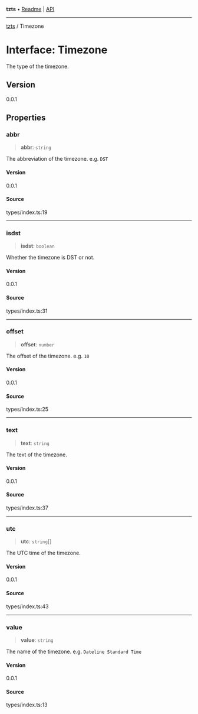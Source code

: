 **tzts** • [Readme](../README.md) \| [API](../globals.md)

***

[tzts](../README.md) / Timezone

# Interface: Timezone

The type of the timezone.

## Version

0.0.1

## Properties

### abbr

> **abbr**: `string`

The abbreviation of the timezone. e.g. `DST`

#### Version

0.0.1

#### Source

types/index.ts:19

***

### isdst

> **isdst**: `boolean`

Whether the timezone is DST or not.

#### Version

0.0.1

#### Source

types/index.ts:31

***

### offset

> **offset**: `number`

The offset of the timezone. e.g. `10`

#### Version

0.0.1

#### Source

types/index.ts:25

***

### text

> **text**: `string`

The text of the timezone.

#### Version

0.0.1

#### Source

types/index.ts:37

***

### utc

> **utc**: `string`[]

The UTC time of the timezone.

#### Version

0.0.1

#### Source

types/index.ts:43

***

### value

> **value**: `string`

The name of the timezone. e.g. `Dateline Standard Time`

#### Version

0.0.1

#### Source

types/index.ts:13
